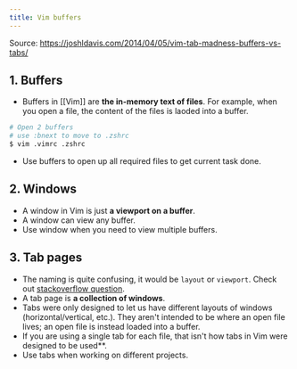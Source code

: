 ```yaml
---
title: Vim buffers
---
```


Source: https://joshldavis.com/2014/04/05/vim-tab-madness-buffers-vs-tabs/

## 1. Buffers

- Buffers in [[Vim]] are **the in-memory text of files**. For example, when you open a file, the content of the files is laoded into a buffer.

```bash
# Open 2 buffers
# use :bnext to move to .zshrc
$ vim .vimrc .zshrc
```

- Use buffers to open up all required files to get current task done.

## 2. Windows

- A window in Vim is just **a viewport on a buffer**.
- A window can view any buffer.
- Use window when you need to view multiple buffers.

## 3. Tab pages

- The naming is quite confusing, it would be `layout` or `viewport`. Check out [stackoverflow question](https://stackoverflow.com/questions/102384/using-vims-tabs-like-buffers/103590#103590).
- A tab page is **a collection of windows**.
- Tabs were only designed to let us have different layouts of windows (horizontal/vertical, etc.). They aren't intended to be where an open file lives; an open file is instead loaded into a buffer.
- If you are using a single tab for each file, that isn't how tabs in Vim were designed to be used\*\*.
- Use tabs when working on different projects.
